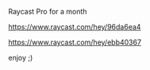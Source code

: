 Raycast Pro for a month

https://www.raycast.com/hey/96da6ea4

https://www.raycast.com/hey/ebb40367


enjoy ;) 